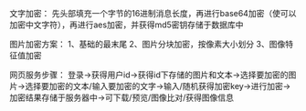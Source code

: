 文字加密：
    先头部填充一个字节的16进制消息长度，再进行base64加密（使可以加密中文字符），再进行aes加密，并获得md5密钥存储于数据库中

图片加密方案：
    1、基础的最末尾
    2、图片分块加密，按像素大小划分
    3、图像特征值加密

网页服务步骤：
    登录->获得用户id->获得id下存储的图片和文本->选择要加密的图片->选择要加密的文本/输入要加密的文字->输入/随机获得加密key->进行加密->加密结果存储于服务器中->可下载/预览/图像比对/获得图像信息